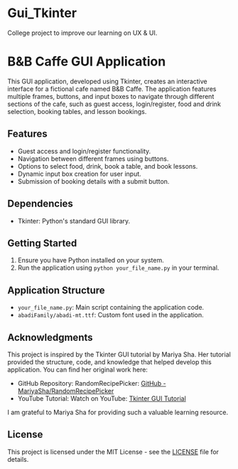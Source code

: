 # Gui_Tkinter
College project to improve our learning on UX &amp; UI.

# B&B Caffe GUI Application

This GUI application, developed using Tkinter, creates an interactive interface for a fictional cafe named B&B Caffe. 
The application features multiple frames, buttons, and input boxes to navigate through different sections of the cafe, 
such as guest access, login/register, food and drink selection, booking tables, and lesson bookings.

## Features

- Guest access and login/register functionality.
- Navigation between different frames using buttons.
- Options to select food, drink, book a table, and book lessons.
- Dynamic input box creation for user input.
- Submission of booking details with a submit button.

## Dependencies

- Tkinter: Python's standard GUI library.

## Getting Started

1. Ensure you have Python installed on your system.
2. Run the application using `python your_file_name.py` in your terminal.

## Application Structure

- `your_file_name.py`: Main script containing the application code.
- `abadiFamily/abadi-mt.ttf`: Custom font used in the application.

## Acknowledgments

This project is inspired by the Tkinter GUI tutorial by Mariya Sha. Her tutorial provided the structure, code, 
and knowledge that helped develop this application. You can find her original work here:

- GitHub Repository: RandomRecipePicker: [GitHub - MariyaSha/RandomRecipePicker](https://github.com/MariyaSha/RandomRecipePicker)
- YouTube Tutorial: Watch on YouTube: [Tkinter GUI Tutorial](https://youtu.be/5qOnzF7RsNA)

I am grateful to Mariya Sha for providing such a valuable learning resource.

## License

This project is licensed under the MIT License - see the [LICENSE](LICENSE) file for details.

